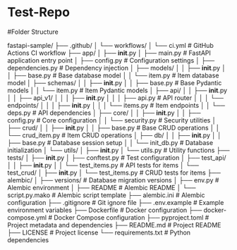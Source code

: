 # Test-Repo

#Folder Structure

fastapi-sample/
├── .github/
│   └── workflows/
│       └── ci.yml                 # GitHub Actions CI workflow
├── app/
│   ├── __init__.py
│   ├── main.py                    # FastAPI application entry point
│   ├── config.py                  # Configuration settings
│   ├── dependencies.py            # Dependency injection
│   ├── models/
│   │   ├── __init__.py
│   │   ├── base.py                # Base database model
│   │   └── item.py                # Item database model
│   ├── schemas/
│   │   ├── __init__.py
│   │   ├── base.py                # Base Pydantic models
│   │   └── item.py                # Item Pydantic models
│   ├── api/
│   │   ├── __init__.py
│   │   ├── api_v1/
│   │   │   ├── __init__.py
│   │   │   ├── api.py             # API router
│   │   │   └── endpoints/
│   │   │       ├── __init__.py
│   │   │       └── items.py       # Item endpoints
│   │   └── deps.py                # API dependencies
│   ├── core/
│   │   ├── __init__.py
│   │   ├── config.py              # Core configuration
│   │   └── security.py            # Security utilities
│   ├── crud/
│   │   ├── __init__.py
│   │   ├── base.py                # Base CRUD operations
│   │   └── crud_item.py           # Item CRUD operations
│   ├── db/
│   │   ├── __init__.py
│   │   ├── base.py                # Database session setup
│   │   └── init_db.py             # Database initialization
│   └── utils/
│       ├── __init__.py
│       └── utils.py               # Utility functions
├── tests/
│   ├── __init__.py
│   ├── conftest.py                # Test configuration
│   ├── test_api/
│   │   ├── __init__.py
│   │   └── test_items.py          # API tests for items
│   └── test_crud/
│       ├── __init__.py
│       └── test_items.py          # CRUD tests for items
├── alembic/
│   ├── versions/                  # Database migration versions
│   ├── env.py                     # Alembic environment
│   ├── README                     # Alembic README
│   └── script.py.mako             # Alembic script template
├── alembic.ini                    # Alembic configuration
├── .gitignore                     # Git ignore file
├── .env.example                   # Example environment variables
├── Dockerfile                     # Docker configuration
├── docker-compose.yml             # Docker Compose configuration
├── pyproject.toml                 # Project metadata and dependencies
├── README.md                      # Project README
├── LICENSE                        # Project license
└── requirements.txt               # Python dependencies

